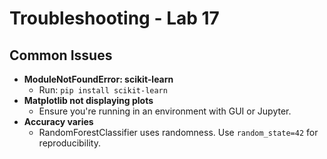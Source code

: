 # Troubleshooting - Lab 17

## Common Issues
- **ModuleNotFoundError: scikit-learn**
  - Run: `pip install scikit-learn`
- **Matplotlib not displaying plots**
  - Ensure you're running in an environment with GUI or Jupyter.
- **Accuracy varies**
  - RandomForestClassifier uses randomness. Use `random_state=42` for reproducibility.
